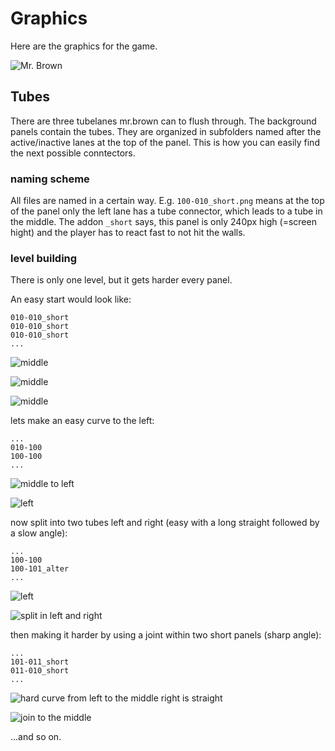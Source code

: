 # Graphics

Here are the graphics for the game.

![Mr. Brown](https://github.com/flipdot/shit/blob/master/res/mr_brown.gif)

## Tubes

There are three tubelanes mr.brown can to flush through. The background panels contain the tubes. They are organized in subfolders named after the active/inactive lanes at the top of the panel. This is how you can easily find the next possible conntectors.

### naming scheme
All files are named in a certain way. E.g. `100-010_short.png` means at the top of the panel only the left lane has a tube connector, which leads to a tube in the middle. The addon `_short` says, this panel is only 240px high (=screen hight) and the player has to react fast to not hit the walls.

### level building
There is only one level, but it gets harder every panel. 

An easy start would look like:

````
010-010_short
010-010_short
010-010_short
...
````
![middle](https://github.com/flipdot/shit/blob/master/res/010/010-010_short.png)

![middle](https://github.com/flipdot/shit/blob/master/res/010/010-010_short.png)

![middle](https://github.com/flipdot/shit/blob/master/res/010/010-010_short.png)

lets make an easy curve to the left:

````
...
010-100
100-100
...
````

![middle to left](https://github.com/flipdot/shit/blob/master/res/010/010-100.png)

![left](https://github.com/flipdot/shit/blob/master/res/100/100-100.png)

now split into two tubes left and right (easy with a long straight followed by a slow angle):

````
...
100-100
100-101_alter
...
````

![left](https://github.com/flipdot/shit/blob/master/res/100/100-100.png)

![split in left and right](https://github.com/flipdot/shit/blob/master/res/100/100-101_alter.png)

then making it harder by using a joint within two short panels (sharp angle):

````
...
101-011_short
011-010_short
...
````

![hard curve from left to the middle right is straight](https://github.com/flipdot/shit/blob/master/res/101/101-011_short.png)

![join to the middle](https://github.com/flipdot/shit/blob/master/res/011/011-010_short.png)

...and so on.
